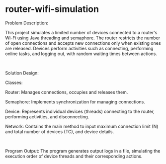 # router-wifi-simulation

Problem Description:

This project simulates a limited number of devices connected to a router's Wi-Fi using Java threading and semaphore. The router restricts the number of open connections and accepts new connections only when existing ones are released. Devices perform activities such as connecting, performing online tasks, and logging out, with random waiting times between actions.

<br>

Solution Design:

Classes:

  Router: Manages connections, occupies and releases them.
  
  Semaphore: Implements synchronization for managing connections.
  
  Device: Represents individual devices (threads) connecting to the router, performing activities, and disconnecting.
  
  Network: Contains the main method to input maximum connection limit (N) and total number of devices (TC), and device details.

  <br>
  
  
Program Output:
The program generates output logs in a file, simulating the execution order of device threads and their corresponding actions.
